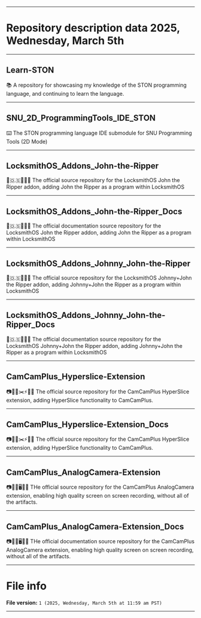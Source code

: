 
***

# Repository description data 2025, Wednesday, March 5th

---

## Learn-STON

📚️ A repository for showcasing my knowledge of the STON programming language, and continuing to learn the language. 

---

## SNU_2D_ProgrammingTools_IDE_STON

⌨️ The STON programming language IDE submodule for SNU Programming Tools (2D Mode)

---

## LocksmithOS_Addons_John-the-Ripper

🔐️🇴.🇸🔏️🔪️💾️ The official source repository for the LocksmithOS John the Ripper addon, adding John the Ripper as a program within LocksmithOS

---

## LocksmithOS_Addons_John-the-Ripper_Docs

🔐️🇴.🇸🔏️🔪️📖️ The official documentation source repository for the LocksmithOS John the Ripper addon, adding John the Ripper as a program within LocksmithOS

---

## LocksmithOS_Addons_Johnny_John-the-Ripper

🔐️🇴.🇸🔏️🔪️💾️ The official source repository for the LocksmithOS Johnny+John the Ripper addon, adding Johnny+John the Ripper as a program within LocksmithOS

---

## LocksmithOS_Addons_Johnny_John-the-Ripper_Docs

🔐️🇴.🇸🔏️🔪️📖️ The official documentation source repository for the LocksmithOS Johnny+John the Ripper addon, adding Johnny+John the Ripper as a program within LocksmithOS

---

## CamCamPlus_Hyperslice-Extension

📷️📸️➕️✂️⚡️🔪️💾️ The official source repository for the CamCamPlus HyperSlice extension, adding HyperSlice functionality to CamCamPlus.

---

## CamCamPlus_Hyperslice-Extension_Docs

📷️📸️➕️✂️⚡️🔪️📖️ The official source repository for the CamCamPlus HyperSlice extension, adding HyperSlice functionality to CamCamPlus.

---

## CamCamPlus_AnalogCamera-Extension

📷️📸️➕️🖥️🤳️💾️ THe official source repository for the CamCamPlus AnalogCamera extension, enabling high quality screen on screen recording, without all of the artifacts.

---

## CamCamPlus_AnalogCamera-Extension_Docs

📷️📸️➕️🖥️🤳️📖️ THe official documentation source repository for the CamCamPlus AnalogCamera extension, enabling high quality screen on screen recording, without all of the artifacts.

***

# File info

**File version:** `1 (2025, Wednesday, March 5th at 11:59 am PST)`

***

